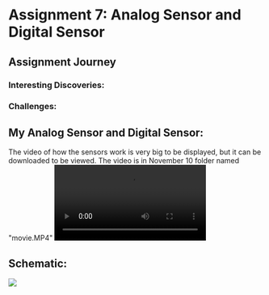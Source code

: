 # Assignment 7: Analog Sensor and Digital Sensor

## Assignment Journey

### Interesting Discoveries:


### Challenges:


## My Analog Sensor and Digital Sensor:

The video of how the sensors work is very big to be displayed, but it can be downloaded to be viewed. The video is in November 10 folder named "movie.MP4"
![](movie.MP4)

## Schematic:

![](IMG.jpg)
